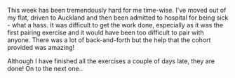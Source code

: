 This week has been tremendously hard for me time-wise. I've moved out of my flat,
driven to Auckland and then been admitted to hospital for being sick - what a hass.
It was difficult to get the work done, especially as it was the first pairing
exercise and it would have been too difficult to pair with anyone. There was a
lot of back-and-forth but the help that the cohort provided was amazing!

Although I have finished all the exercises a couple of days late, they are done!
On to the next one..
